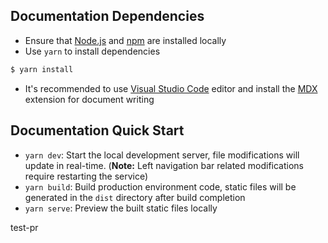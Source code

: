 ## Documentation Dependencies

* Ensure that [Node.js](https://nodejs.org/en/) and [npm](https://www.npmjs.com/) are installed locally
* Use `yarn` to install dependencies

```bash
$ yarn install
```

* It's recommended to use [Visual Studio Code](https://code.visualstudio.com/) editor and install the [MDX](https://marketplace.visualstudio.com/items?itemName=unifiedjs.vscode-mdx) extension for document writing

## Documentation Quick Start

* `yarn dev`: Start the local development server, file modifications will update in real-time. (**Note:** Left navigation bar related modifications require restarting the service)
* `yarn build`: Build production environment code, static files will be generated in the `dist` directory after build completion
* `yarn serve`: Preview the built static files locally

test-pr

